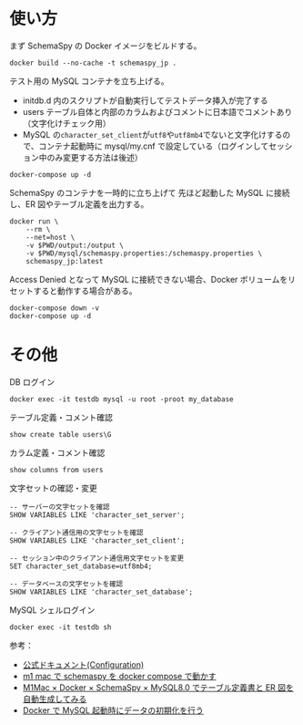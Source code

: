 # 使い方

まず SchemaSpy の Docker イメージをビルドする。

```
docker build --no-cache -t schemaspy_jp .
```

テスト用の MySQL コンテナを立ち上げる。

- initdb.d 内のスクリプトが自動実行してテストデータ挿入が完了する
- users テーブル自体と内部のカラムおよびコメントに日本語でコメントあり（文字化けチェック用）
- MySQL の`character_set_client`が`utf8`や`utf8mb4`でないと文字化けするので、コンテナ起動時に mysql/my.cnf で設定している（ログインしてセッション中のみ変更する方法は後述）

```
docker-compose up -d
```

SchemaSpy のコンテナを一時的に立ち上げて 先ほど起動した MySQL に接続し、ER 図やテーブル定義を出力する。

```
docker run \
    --rm \
    --net=host \
    -v $PWD/output:/output \
    -v $PWD/mysql/schemaspy.properties:/schemaspy.properties \
    schemaspy_jp:latest
```

Access Denied となって MySQL に接続できない場合、Docker ボリュームをリセットすると動作する場合がある。

```
docker-compose down -v
docker-compose up -d
```

# その他

DB ログイン

```
docker exec -it testdb mysql -u root -proot my_database
```

テーブル定義・コメント確認

```
show create table users\G
```

カラム定義・コメント確認

```
show columns from users
```

文字セットの確認・変更

```
-- サーバーの文字セットを確認
SHOW VARIABLES LIKE 'character_set_server';

-- クライアント通信用の文字セットを確認
SHOW VARIABLES LIKE 'character_set_client';

-- セッション中のクライアント通信用文字セットを変更
SET character_set_database=utf8mb4;

-- データベースの文字セットを確認
SHOW VARIABLES LIKE 'character_set_database';

```

MySQL シェルログイン

```
docker exec -it testdb sh
```

参考：

- [公式ドキュメント(Configuration)](https://schemaspy.readthedocs.io/en/v6.0.0/configuration.html)
- [m1 mac で schemaspy を docker compose で動かす](https://www.aipacommander.com/entry/2023/02/01/194152)
- [M1Mac × Docker × SchemaSpy × MySQL8.0 でテーブル定義書と ER 図を自動生成してみる](https://gmor-sys.com/2022/10/19/db-document-autocreation-tool/)
- [Docker で MySQL 起動時にデータの初期化を行う](https://qiita.com/moaikids/items/f7c0db2c98425094ef10)
